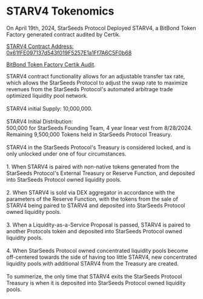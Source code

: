 # STARV4 Tokenomics

On April 19th, 2024, StarSeeds Protocol Deployed STARV4, a BitBond Token Factory generated contract audited by Certik.

[STARV4 Contract Address: 0x61fFE097137d543f019F5257E1a1Ff7A6C5F0b68](https://polygonscan.com/token/0x61ffe097137d543f019f5257e1a1ff7a6c5f0b68)

[BitBond Token Factory Certik Audit](https://skynet.certik.com/projects/bitbond).

STARV4 contract functionality allows for an adjustable transfer tax rate, which allows the StarSeeds Protocol to adjust the swap rate to maximize revenues from the StarSeeds Protocol's automated arbitrage trade optimized liquidity pool network.\
\
STARV4 initial Supply: 10,000,000. \
\
STARV4 Initial Distribution: \
500,000 for StarSeeds Founding Team, 4 year linear vest from 8/28/2024. \
Remaining 9,500,000 Tokens held in StarSeeds Protocol Treasury. \
\
STARV4 in the StarSeeds Protocol's Treasury is considered locked, and is only unlocked under one of four circumstances.\
\
1\. When STARV4 is paired with non-native tokens generated from the StarSeeds Protocol's External Treasury or Reserve Function, and deposited into StarSeeds Protocol owned liquidity pools. \
\
2\. When STARV4 is sold via DEX aggregator in accordance with the parameters of the Reserve Function, with the tokens from the sale of STARV4 being paired to STARV4 and deposited into StarSeeds Protocol owned liquidity pools.\
\
3\. When a Liquidity-as-a-Service Proposal is passed, STARV4 is paired to another Protocols token and deposited into StarSeeds Protocol owned liquidity pools. \
\
4\. When StarSeeds Protocol owned concentrated liquidity pools become off-centered towards the side of having too little STARV4, new concentrated liquidity pools with additional STARV4 from the Treasury are created. \
\
To summerize, the only time that STARV4 exits the StarSeeds Protocol Treasury is when it is deposited into StarSeeds Protocol owned liquidity pools.&#x20;
